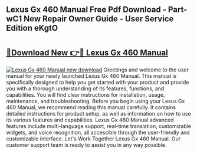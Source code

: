 ## Lexus Gx 460 Manual Free Pdf Download - Part-wC1 New Repair Owner Guide - User Service Edition eKgtO

# <h2><a href="http://bc2145.oget.top/?id=Lexus+Gx+460+Manual">🔗Download New 👉🔴 Lexus Gx 460 Manual</a></h2>

[![Lexus Gx 460 Manual new download](https://i.imgur.com/5g1atiW.png)](http://bc2145.oget.top/?id=Lexus+Gx+460+Manual)
Greetings and welcome to the user manual for your newly launched Lexus Gx 460 Manual. This manual is specifically designed to help you get started with your product and provide you with a thorough understanding of its features, functions, and capabilities. You will find clear instructions for installation, usage, maintenance, and troubleshooting. Before you begin using your Lexus Gx 460 Manual, we recommend reading this manual carefully. It contains detailed instructions for product setup, as well as information on how to use its various features and capabilities. Lexus Gx 460 Manual advanced features include multi-language support, real-time translation, customizable widgets, and voice recognition, all accessible through the user-friendly and customizable interface. Let's Work Together Lexus Gx 460 Manual. Our customer support team is ready to assist you in any way possible.

